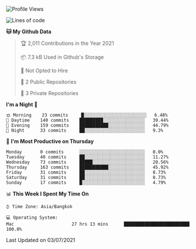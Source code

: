 <!--START_SECTION:waka-->
![Profile Views](http://img.shields.io/badge/Profile%20Views-132-blue)

![Lines of code](https://img.shields.io/badge/From%20Hello%20World%20I%27ve%20Written-22412%20lines%20of%20code-blue)

**🐱 My Github Data** 

> 🏆 2,011 Contributions in the Year 2021
 > 
> 📦 7.3 kB Used in Github's Storage 
 > 
> 🚫 Not Opted to Hire
 > 
> 📜 2 Public Repositories 
 > 
> 🔑 3 Private Repositories  
 > 
**I'm a Night 🦉** 

```text
🌞 Morning    23 commits     █░░░░░░░░░░░░░░░░░░░░░░░░   6.48% 
🌆 Daytime    140 commits    █████████░░░░░░░░░░░░░░░░   39.44% 
🌃 Evening    159 commits    ███████████░░░░░░░░░░░░░░   44.79% 
🌙 Night      33 commits     ██░░░░░░░░░░░░░░░░░░░░░░░   9.3%

```
📅 **I'm Most Productive on Thursday** 

```text
Monday       0 commits      ░░░░░░░░░░░░░░░░░░░░░░░░░   0.0% 
Tuesday      40 commits     ██░░░░░░░░░░░░░░░░░░░░░░░   11.27% 
Wednesday    73 commits     █████░░░░░░░░░░░░░░░░░░░░   20.56% 
Thursday     163 commits    ███████████░░░░░░░░░░░░░░   45.92% 
Friday       31 commits     ██░░░░░░░░░░░░░░░░░░░░░░░   8.73% 
Saturday     31 commits     ██░░░░░░░░░░░░░░░░░░░░░░░   8.73% 
Sunday       17 commits     █░░░░░░░░░░░░░░░░░░░░░░░░   4.79%

```


📊 **This Week I Spent My Time On** 

```text
⌚︎ Time Zone: Asia/Bangkok

💻 Operating System: 
Mac                      27 hrs 13 mins      █████████████████████████   100.0%

```


 Last Updated on 03/07/2021
<!--END_SECTION:waka-->